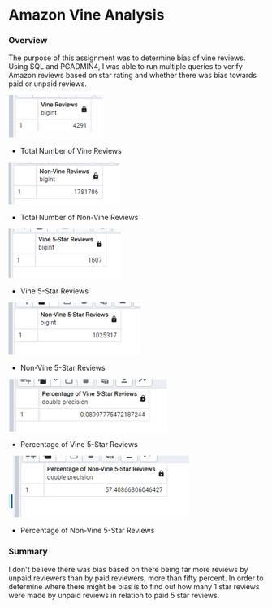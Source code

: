 # Amazon Vine Analysis

### Overview
The purpose of this assignment was to determine bias of vine reviews.  Using SQL and PGADMIN4, I was able to run multiple queries to verify Amazon reviews based on star rating and whether there was bias towards paid or unpaid reviews.


![Total Vine Reviews](https://github.com/natehahn/Amazon_Vine_Analysis/blob/31e53a9d76472daa93ec48a27f93e5a7e97b6f6e/Vine%20Reviews.png)
- Total Number of Vine Reviews

![Total Non-Vine Reviews](https://github.com/natehahn/Amazon_Vine_Analysis/blob/31e53a9d76472daa93ec48a27f93e5a7e97b6f6e/Non-Vine%20Reviews.png)
- Total Number of Non-Vine Reviews

![Total Vine 5-Star Reviews](https://github.com/natehahn/Amazon_Vine_Analysis/blob/31e53a9d76472daa93ec48a27f93e5a7e97b6f6e/Vine%205-Star%20Reviews.png)
- Vine 5-Star Reviews

![Total Non-Vine 5-Star Reviews](https://github.com/natehahn/Amazon_Vine_Analysis/blob/31e53a9d76472daa93ec48a27f93e5a7e97b6f6e/Non%20Vine%205-Star%20Reviews.png)
- Non-Vine 5-Star Reviews

![Total Vine Reviews](https://github.com/natehahn/Amazon_Vine_Analysis/blob/3c34f722f85791b1d47cf5a9174a25c6930ff90c/Percent%20Vine%205-Star%20Reviews.png)
- Percentage of Vine 5-Star Reviews

![Total Vine Reviews](https://github.com/natehahn/Amazon_Vine_Analysis/blob/3c34f722f85791b1d47cf5a9174a25c6930ff90c/Percent%20Non%20Vine%205-Star%20Reviews.png)
- Percentage of Non-Vine 5-Star Reviews

### Summary
I don't believe there was bias based on there being far more reviews by unpaid reviewers than by paid reviewers, more than fifty percent.  In order to determine where there might be bias is to find out how many 1 star reviews were made by unpaid reviews in relation to paid 5 star reviews.
